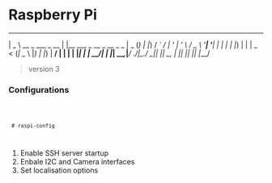 
# Raspberry Pi

 ____                 _                            ____  _ 
|  _ \ __ _ ___ _ __ | |__   ___ _ __ _ __ _   _  |  _ \(_)
| |_) / _` / __| '_ \| '_ \ / _ \ '__| '__| | | | | |_) | |
|  _ < (_| \__ \ |_) | |_) |  __/ |  | |  | |_| | |  __/| |
|_| \_\__,_|___/ .__/|_.__/ \___|_|  |_|   \__, | |_|   |_|
               |_|                         |___/           


> version 3


### Configurations

<code>

     # raspi-config

</code>

1. Enable SSH server startup
2. Enbale I2C and Camera interfaces
3. Set localisation options